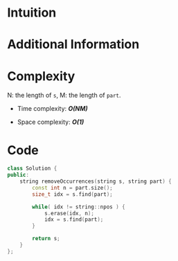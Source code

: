 # Intuition

# Additional Information

# Complexity
N: the length of `s`, M: the length of `part`.
- Time complexity: ***O(NM)***
<!-- Add your time complexity here, e.g. $$O(n)$$ -->

- Space complexity: ***O(1)***
<!-- Add your space complexity here, e.g. $$O(n)$$ -->

# Code
```cpp
class Solution {
public:
    string removeOccurrences(string s, string part) {
        const int n = part.size();
        size_t idx = s.find(part);

        while( idx != string::npos ) {
            s.erase(idx, n);
            idx = s.find(part);
        }

        return s;
    }
};
```
